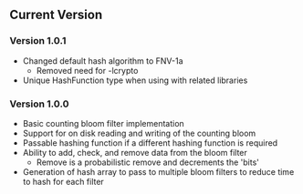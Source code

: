 ## Current Version

### Version 1.0.1
* Changed default hash algorithm to FNV-1a
  * Removed need for -lcrypto
* Unique HashFunction type when using with related libraries

### Version 1.0.0
* Basic counting bloom filter implementation
* Support for on disk reading and writing of the counting bloom
* Passable hashing function if a different hashing function is required
* Ability to add, check, and remove data from the bloom filter
  * Remove is a probabilistic remove and decrements the 'bits'
* Generation of hash array to pass to multiple bloom filters to reduce time
to hash for each filter
